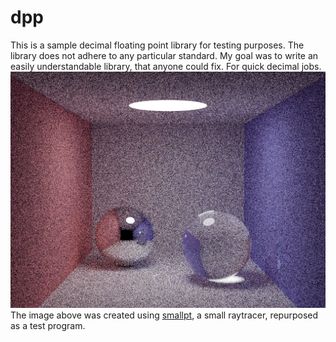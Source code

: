 # dpp
This is a sample decimal floating point library for testing purposes. The library does not adhere to any particular standard. My goal was to write an easily understandable library, that anyone could fix. For quick decimal jobs.
![image.png](image.png?raw=true)
The image above was created using [smallpt](https://www.kevinbeason.com/smallpt/), a small raytracer, repurposed as a test program.
